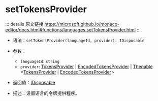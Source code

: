 # setTokensProvider
        
::: details 原文链接
https://microsoft.github.io/monaco-editor/docs.html#functions/languages.setTokensProvider.html
:::

- 语法：`setTokensProvider(languageId, provider): IDisposable`

- 参数：
  - `languageId`: `string`
  - `provider`: [TokensProvider](/api/languages/TokensProvider.md) | [EncodedTokensProvider](/api/languages/EncodedTokensProvider.md) | [Thenable](/api/Thenable.md) <[TokensProvider](/api/languages/TokensProvider.md) | [EncodedTokensProvider](/api/languages/EncodedTokensProvider.md)>

- 返回值：[IDisposable](/api/IDisposable.md)

- 描述：设置语言的令牌提供程序。